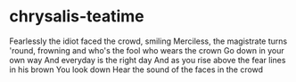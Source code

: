 # chrysalis-teatime

Fearlessly the idiot faced the crowd, smiling
Merciless, the magistrate turns 'round, frowning
and who's the fool who wears the crown
Go down in your own way
And everyday is the right day
And as you rise above the fear lines in his brown
You look down
Hear the sound of the faces in the crowd